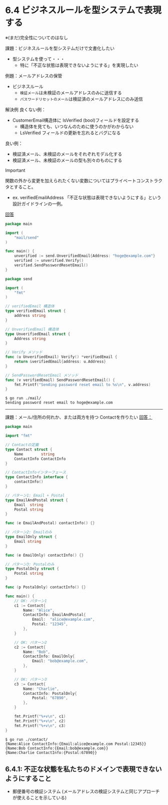 # 6.4 ビジネスルールを型システムで表現する
※(まだ)完全性についてのはなし

課題：ビジネスルールを型システムだけで文書化したい

* 型システムを使って・・・
	* 特に「不正な状態は表現できないようにする」を実現したい

例題：メールアドレスの保管
* ビジネスルール
	* `検証メール`は未検証のメールアドレスのみに送信する
	* `パスワードリセットのメール`は検証済のメールアドレスにのみ送信

解決例
良くない例：
* CustomerEmail構造体に IsVerified (bool)フィールドを設定する
	* 構造体を見ても、いつなんのために使うのかがわからない
	* LsVerified フィールドの更新を忘れるとバグになる

良い例：
* 検証済メール、未検証のメールをそれぞれモデル化する
* 検証済メール、未検証のメールの型も別々のものにする

> [!IMPORTANT]
> 関数の外から変更を加えられたくない変数についてはプライベートコンストラクタとすること。
> * ex. verifiedEmailAddress
> 「不正な状態は表現できないようにする」という設計ガイドラインの一例。

[回答](./sample-apps/)
```go
package main

import (
	"mail/send"
)

func main() {
	unverified := send.UnverifiedEmail{Address: "hoge@example.com"}
	verified := unverified.Verify()
	verified.SendPasswordResetEmail()
}
```
```go
package send

import (
	"fmt"
)

// verifiedEmail 構造体
type verifiedEmail struct {
	address string
}

// UnverifiedEmail 構造体
type UnverifiedEmail struct {
	Address string
}

// Verify メソッド
func (u UnverifiedEmail) Verify() *verifiedEmail {
	return &verifiedEmail{address: u.Address}
}

// SendPasswordResetEmail メソッド
func (v verifiedEmail) SendPasswordResetEmail() {
	fmt.Printf("Sending password reset email to %s\n", v.address)
}
```
```
$ go run ./mail/
Sending password reset email to hoge@example.com
```

---

課題：メール/住所の何れか、または両方を持つ Contactを作りたい
[回答：](./sample-apps/)
```go
package main

import "fmt"

// Contactの定義
type Contact struct {
	Name        string
	ContactInfo ContactInfo
}

// ContactInfoインターフェース
type ContactInfo interface {
	contactInfo()
}

// パターン1: Email + Postal
type EmailAndPostal struct {
	Email  string
	Postal string
}

func (e EmailAndPostal) contactInfo() {}

// パターン2: Emailのみ
type EmailOnly struct {
	Email string
}

func (e EmailOnly) contactInfo() {}

// パターン3: Postalのみ
type PostalOnly struct {
	Postal string
}

func (p PostalOnly) contactInfo() {}

func main() {
	// OK: パターン1
	c1 := Contact{
		Name: "Alice",
		ContactInfo: EmailAndPostal{
			Email:  "alice@example.com",
			Postal: "12345",
		},
	}

	// OK: パターン2
	c2 := Contact{
		Name: "Bob",
		ContactInfo: EmailOnly{
			Email: "bob@example.com",
		},
	}

	// OK: パターン3
	c3 := Contact{
		Name: "Charlie",
		ContactInfo: PostalOnly{
			Postal: "67890",
		},
	}

	fmt.Printf("%+v\n", c1)
	fmt.Printf("%+v\n", c2)
	fmt.Printf("%+v\n", c3)
}
```
```
$ go run ./contact/
{Name:Alice ContactInfo:{Email:alice@example.com Postal:12345}}
{Name:Bob ContactInfo:{Email:bob@example.com}}
{Name:Charlie ContactInfo:{Postal:67890}}
```

## 6.4.1: 不正な状態を私たちのドメインで表現できないようにすること
* 郵便番号の検証システム (メールアドレスの検証システムと同じアプローチが使えることを示している)
